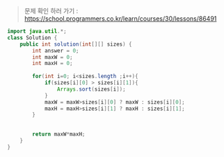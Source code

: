 >문제 확인 하러 가기 : https://school.programmers.co.kr/learn/courses/30/lessons/86491
```java
import java.util.*;
class Solution {
    public int solution(int[][] sizes) {
        int answer = 0;
        int maxW = 0;
        int maxH = 0;
        
        for(int i=0; i<sizes.length ;i++){
            if(sizes[i][0] > sizes[i][1]){
                Arrays.sort(sizes[i]);
            }
            maxW = maxW>sizes[i][0] ? maxW : sizes[i][0];
            maxH = maxH>sizes[i][1] ? maxH : sizes[i][1];
        }
        
       
        return maxW*maxH;
    }
}
```
